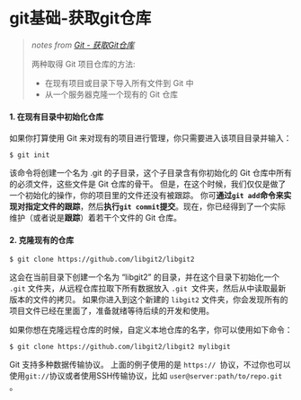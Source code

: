# git基础-获取git仓库
> *notes from* [*Git - 获取Git仓库*](https://git-scm.com/book/zh/v2/Git-%E5%9F%BA%E7%A1%80-%E8%8E%B7%E5%8F%96-Git-%E4%BB%93%E5%BA%93)
> 
> 两种取得 Git 项目仓库的方法:
> - 在现有项目或目录下导入所有文件到 Git 中
> - 从一个服务器克隆一个现有的 Git 仓库

#### 1. 在现有目录中初始化仓库
如果你打算使用 Git 来对现有的项目进行管理，你只需要进入该项目目录并输入：
```
$ git init
```
该命令将创建一个名为 .git 的子目录，这个子目录含有你初始化的 Git 仓库中所有的必须文件，这些文件是 Git 仓库的骨干。 但是，在这个时候，我们仅仅是做了一个初始化的操作，你的项目里的文件还没有被跟踪。
你可**通过`git add`命令来实现对指定文件的跟踪**，然后**执行`git commit`提交**。现在，你已经得到了一个实际维护（或者说是**跟踪**）着若干个文件的 Git 仓库。

#### 2. 克隆现有的仓库
```
$ git clone https://github.com/libgit2/libgit2
```
这会在当前目录下创建一个名为 “libgit2” 的目录，并在这个目录下初始化一个 `.git` 文件夹，从远程仓库拉取下所有数据放入 `.git `文件夹，然后从中读取最新版本的文件的拷贝。 如果你进入到这个新建的 `libgit2` 文件夹，你会发现所有的项目文件已经在里面了，准备就绪等待后续的开发和使用。

如果你想在克隆远程仓库的时候，自定义本地仓库的名字，你可以使用如下命令：
```
$ git clone https://github.com/libgit2/libgit2 mylibgit
```

Git 支持多种数据传输协议。 上面的例子使用的是 `https:// `协议，不过你也可以使用` git:// `协议或者使用SSH传输协议，比如 `user@server:path/to/repo.git `。
